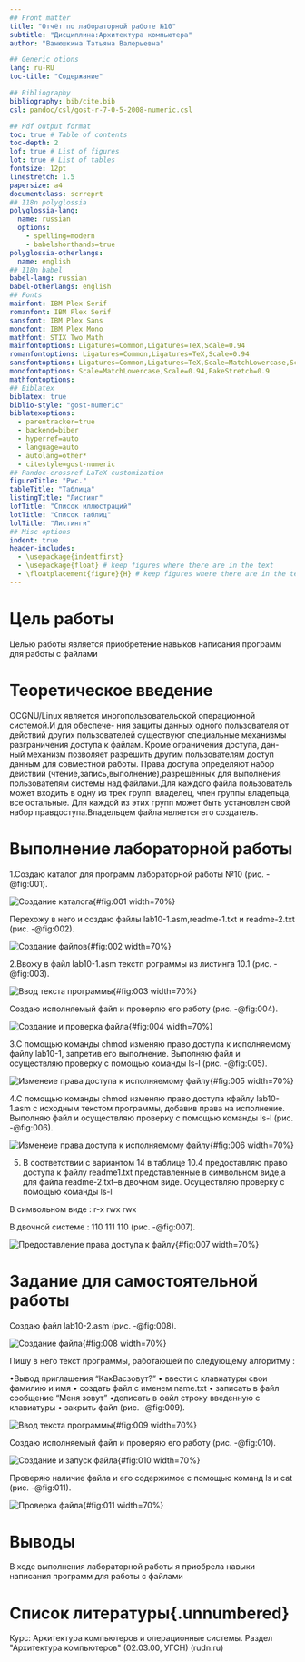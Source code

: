 ```yaml
---
## Front matter
title: "Отчёт по лабораторной работе №10"
subtitle: "Дисциплина:Архитектура компьютера"
author: "Ванюшкина Татьяна Валерьевна"

## Generic otions
lang: ru-RU
toc-title: "Содержание"

## Bibliography
bibliography: bib/cite.bib
csl: pandoc/csl/gost-r-7-0-5-2008-numeric.csl

## Pdf output format
toc: true # Table of contents
toc-depth: 2
lof: true # List of figures
lot: true # List of tables
fontsize: 12pt
linestretch: 1.5
papersize: a4
documentclass: scrreprt
## I18n polyglossia
polyglossia-lang:
  name: russian
  options:
	- spelling=modern
	- babelshorthands=true
polyglossia-otherlangs:
  name: english
## I18n babel
babel-lang: russian
babel-otherlangs: english
## Fonts
mainfont: IBM Plex Serif
romanfont: IBM Plex Serif
sansfont: IBM Plex Sans
monofont: IBM Plex Mono
mathfont: STIX Two Math
mainfontoptions: Ligatures=Common,Ligatures=TeX,Scale=0.94
romanfontoptions: Ligatures=Common,Ligatures=TeX,Scale=0.94
sansfontoptions: Ligatures=Common,Ligatures=TeX,Scale=MatchLowercase,Scale=0.94
monofontoptions: Scale=MatchLowercase,Scale=0.94,FakeStretch=0.9
mathfontoptions:
## Biblatex
biblatex: true
biblio-style: "gost-numeric"
biblatexoptions:
  - parentracker=true
  - backend=biber
  - hyperref=auto
  - language=auto
  - autolang=other*
  - citestyle=gost-numeric
## Pandoc-crossref LaTeX customization
figureTitle: "Рис."
tableTitle: "Таблица"
listingTitle: "Листинг"
lofTitle: "Список иллюстраций"
lotTitle: "Список таблиц"
lolTitle: "Листинги"
## Misc options
indent: true
header-includes:
  - \usepackage{indentfirst}
  - \usepackage{float} # keep figures where there are in the text
  - \floatplacement{figure}{H} # keep figures where there are in the text
---
```


# Цель работы

Целью работы является приобретение навыков написания программ для работы с файлами


# Теоретическое введение

ОСGNU/Linux является многопользовательской операционной системой.И для обеспече-
ния защиты данных одного пользователя от действий других пользователей существуют
 специальные механизмы разграничения доступа к файлам. Кроме ограничения доступа, дан-
ный механизм позволяет разрешить другим пользователям доступ данным для совместной
 работы.
 Права доступа определяют набор действий (чтение,запись,выполнение),разрешённых
 для выполнения пользователям системы над файлами.Для каждого файла пользователь
 может входить в одну из трех групп: владелец, член группы владельца, все остальные. Для
 каждой из этих групп может быть установлен свой набор правдоступа.Владельцем файла
 является его создатель.


# Выполнение лабораторной работы

1.Создаю каталог для программ лабораторной работы №10 (рис. -@fig:001).

![Создание каталога](image/1){#fig:001 width=70%}

Перехожу в него и создаю файлы  lab10-1.asm,readme-1.txt и readme-2.txt (рис. -@fig:002).

![Создание файлов](image/2){#fig:002 width=70%}

2.Ввожу в файл lab10-1.asm текстп рограммы из листинга 10.1 (рис. -@fig:003).

![Ввод текста программы](image/3){#fig:003 width=70%}

Создаю исполняемый файл и проверяю его работу (рис. -@fig:004).

![Создание и проверка файла](image/4){#fig:004 width=70%}

3.С помощью команды chmod изменяю право доступа к исполняемому файлу lab10-1,
 запретив его выполнение. Выполняю файл и осуществляю проверку с помощью команды ls-l (рис. -@fig:005).

![Изменеие права доступа к исполняемому файлу](image/5){#fig:005 width=70%}

4.С помощью команды chmod изменяю право доступа кфайлу lab10-1.asm с исходным
 текстом программы, добавив права на исполнение. Выполняю файл и осуществляю проверку с помощью команды ls-l (рис. -@fig:006).

![Изменеие права доступа к исполняемому файлу](image/6){#fig:006 width=70%}

5. В соответствии с вариантом  14 в таблице 10.4 предоставляю право доступа к файлу readme1.txt 
представленные в символьном виде,а для файла readme-2.txt–в двочном виде. Осуществляю проверку с помощью команды ls-l 

В символьном виде :  r-x rwx rwx

В двочной системе :  110 111 110   (рис. -@fig:007).


![Предоставление права доступа к файлу](image/7){#fig:007 width=70%}


# Задание для самостоятельной работы

Создаю файл lab10-2.asm  (рис. -@fig:008).

![Создание файла](image/8){#fig:008 width=70%}

Пишу в него текст программы, работающей по следующему алгоритму :

 •Вывод приглашения “КакВасзовут?”
 • ввести с клавиатуры свои фамилию и имя
 • создать файл с именем name.txt
 • записать в файл сообщение “Меня зовут”
 •дописать в файл строку введенную с клавиатуры
 • закрыть файл   (рис. -@fig:009).

![Ввод текста программы](image/9){#fig:009 width=70%}

Создаю исполняемый файл и проверяю его работу (рис. -@fig:010).

![Создание и запуск файла](image/10){#fig:010 width=70%}

Проверяю наличие файла и его содержимое с помощью команд ls и cat (рис. -@fig:011).

![Проверка файла](image/11){#fig:011 width=70%}

# Выводы

В ходе выполнения лабораторной работы я приобрела навыки написания программ для работы с файлами 

# Список литературы{.unnumbered}

Курс: Архитектура компьютеров и операционные системы. Раздел "Архитектура компьютеров" (02.03.00, УГСН) (rudn.ru)
